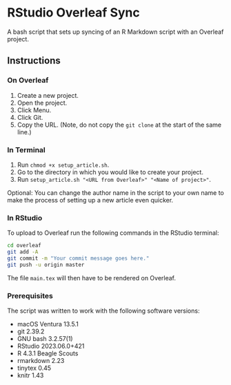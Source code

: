 # RStudio Overleaf Sync

A bash script that sets up syncing of an R Markdown script with an Overleaf project.

## Instructions

### On Overleaf

1. Create a new project.
2. Open the project.
3. Click Menu.
4. Click Git.
5. Copy the URL. (Note, do not copy the `git clone` at the start of the same line.)

### In Terminal

1. Run `chmod +x setup_article.sh`.
2. Go to the directory in which you would like to create your project.
3. Run `setup_article.sh "<URL from Overleaf>" "<Name of project>"`.

Optional: You can change the author name in the script to your own name to make the process of setting up a new article even quicker.

### In RStudio

To upload to Overleaf run the following commands in the RStudio terminal:

```bash
cd overleaf
git add -A
git commit -m "Your commit message goes here."
git push -u origin master
```

The file `main.tex` will then have to be rendered on Overleaf.

### Prerequisites

The script was written to work with the following software versions:

- macOS Ventura 13.5.1
- git 2.39.2
- GNU bash 3.2.57(1)
- RStudio 2023.06.0+421
- R 4.3.1 Beagle Scouts
- rmarkdown 2.23
- tinytex 0.45
- knitr 1.43
